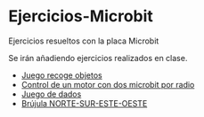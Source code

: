 # Ejercicios-Microbit
Ejercicios resueltos con la placa Microbit

Se irán añadiendo ejercicios realizados en clase.

- [Juego recoge objetos](https://github.com/jajulca/Ejercicios-Microbit/tree/master/ejercicios/Microbit_juego%20recoge%20objeto)
- [Control de un motor con dos microbit por radio](https://github.com/jajulca/Ejercicios-Microbit/tree/master/ejercicios/Control%20motores%20microbit)
- [Juego de dados](https://github.com/jajulca/Ejercicios-Microbit/tree/master/ejercicios/Juego%20de%20dados)
- [Brújula NORTE-SUR-ESTE-OESTE](https://github.com/jajulca/Ejercicios-Microbit/tree/master/ejercicios/Brujula_N_S_E_O)

